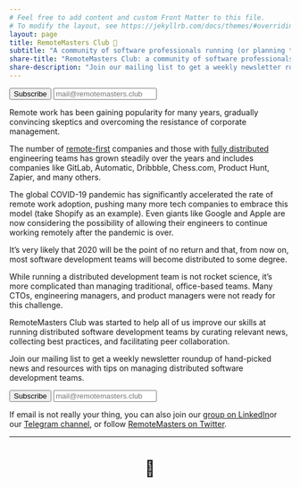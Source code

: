 ```yaml
---
# Feel free to add content and custom Front Matter to this file.
# To modify the layout, see https://jekyllrb.com/docs/themes/#overriding-theme-defaults
layout: page
title: RemoteMasters Club 🧢
subtitle: "A community of software professionals running (or planning to run) distributed development teams."
share-title: "RemoteMasters Club: a community of software professionals running (or planning to run) distributed development teams."
share-description: "Join our mailing list to get a weekly newsletter roundup of hand-picked news and resources with tips on managing distributed software development teams."
---
```


<form class="tl" action="https://tinyletter.com/remotemasters" method="post" target="popupwindow" onsubmit="window.open('https://tinyletter.com/remotemasters', 'popupwindow', 'scrollbars=yes,width=800,height=600');return true">

<input type="submit" value="Subscribe" id='tlsubmit'/>
<input type="text" style="" name="email" id="tlemail" placeholder="mail@remotemasters.club" />
<input type="hidden" value="1" name="embed"/>
</form>
<div class='clear'></div>
<p>
Remote work has been gaining popularity for many years, gradually convincing skeptics and overcoming the resistance of corporate management. 
</p>
<p>
The number of <a href="https://remotemasters.dev/remote-first-companies">remote-first</a> companies and those with <a href="https://remotemasters.dev/fully-remote-companies">fully distributed</a> engineering teams has grown steadily over the years and includes companies like GitLab, Automatic, Dribbble, Chess.com, Product Hunt, Zapier, and many others.
</p>
<p>
The global COVID-19 pandemic has significantly accelerated the rate of remote work adoption, pushing many more tech companies to embrace this model (take Shopify as an example). Even giants like Google and Apple are now considering the possibility of allowing their engineers to continue working remotely after the pandemic is over. 
</p>
<p>
It’s very likely that 2020 will be the point of no return and that, from now on, most software development teams will become distributed to some degree.
</p>
<p>
While running a distributed development team is not rocket science, it’s more complicated than managing traditional, office-based teams. Many CTOs, engineering managers, and product managers were not ready for this challenge.
</p>
<p>
RemoteMasters Club was started to help all of us improve our skills at running distributed software development teams by curating relevant news, collecting best practices, and facilitating peer collaboration.
</p>
<p>
Join our mailing list to get a weekly newsletter roundup of hand-picked news and resources with tips on managing distributed software development teams.
</p>

<form class="tl" action="https://tinyletter.com/remotemasters" method="post" target="popupwindow" onsubmit="window.open('https://tinyletter.com/remotemasters', 'popupwindow', 'scrollbars=yes,width=800,height=600');return true">

<input type="submit" value="Subscribe" id='tlsubmit'/>
<input type="text" style="" name="email" id="tlemail" placeholder="mail@remotemasters.club" />
<input type="hidden" value="1" name="embed"/>
</form>
<div class='clear'></div>

<p>
If email is not really your thing, you can also join our <a href="https://www.linkedin.com/groups/12464287/" target="_blank">group on LinkedIn</a>or our <a href="https://t.me/remotemasters" target="_blank">Telegram channel</a>, or follow <a href="https://twitter.com/remote_masters" target="_blank">RemoteMasters on Twitter</a>.
</p>

<p>
<div class="page-heading">
<hr class="small">
<h1 style='text-align: center;'>🧢</h1>
</div>
</p>

